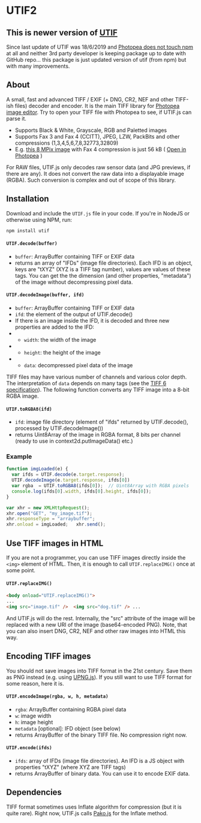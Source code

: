 
# UTIF2
## This is newer version of [UTIF](https://www.npmjs.com/package/utif)

Since last update of UTIF was 18/6/2019 and [Photopea does not touch npm](https://github.com/photopea/UTIF.js/issues/106) at all and neither 3rd party developer is keeping package up to date with GitHub repo... this package is just updated version of utif (from npm) but with many improvements.

## About

A small, fast and advanced TIFF / EXIF (+ DNG, CR2, NEF and other TIFF-ish files) decoder and encoder. It is the main TIFF library for [Photopea image editor](https://www.photopea.com). Try to open your TIFF file with Photopea to see, if UTIF.js can parse it.

* Supports Black & White, Grayscale, RGB and Paletted images
* Supports Fax 3 and Fax 4 (CCITT), JPEG, LZW, PackBits and other compressions (1,3,4,5,6,7,8,32773,32809)
* E.g. [this 8 MPix image](//www.photopea.com/api/img/G4.TIF) with Fax 4 compression is just 56 kB ( [Open in Photopea](https://www.photopea.com?p=%7B%22files%22:%5B%22//www.photopea.com/api/img/G4.TIF%22%5D%7D) )

For RAW files, UTIF.js only decodes raw sensor data (and JPG previews, if there are any). It does not convert the raw data into a displayable image (RGBA). Such conversion is complex and out of scope of this library.

## Installation

Download and include the `UTIF.js` file in your code. If you're in NodeJS or otherwise using NPM, run:

```sh
npm install utif
```

#### `UTIF.decode(buffer)`
* `buffer`: ArrayBuffer containing TIFF or EXIF data
* returns an array of "IFDs" (image file directories). Each IFD is an object, keys are "tXYZ" (XYZ is a TIFF tag number), values are values of these tags. You can get the the dimension (and other properties, "metadata") of the image without decompressing pixel data.

#### `UTIF.decodeImage(buffer, ifd)`
* `buffer`: ArrayBuffer containing TIFF or EXIF data
* `ifd`: the element of the output of UTIF.decode()
* If there is an image inside the IFD, it is decoded and three new properties are added to the IFD:
* * `width`: the width of the image
* * `height`: the height of the image
* * `data`: decompressed pixel data of the image

TIFF files may have various number of channels and various color depth. The interpretation of `data` depends on many tags (see the [TIFF 6 specification](http://www.npes.org/pdf/TIFF-v6.pdf)). The following function converts any TIFF image into a 8-bit RGBA image.

#### `UTIF.toRGBA8(ifd)`
* `ifd`: image file directory (element of "ifds" returned by UTIF.decode(), processed by UTIF.decodeImage())
* returns Uint8Array of the image in RGBA format, 8 bits per channel (ready to use in context2d.putImageData() etc.)

### Example

```javascript
function imgLoaded(e) {
  var ifds = UTIF.decode(e.target.response);
  UTIF.decodeImage(e.target.response, ifds[0])
  var rgba  = UTIF.toRGBA8(ifds[0]);  // Uint8Array with RGBA pixels
  console.log(ifds[0].width, ifds[0].height, ifds[0]);
}

var xhr = new XMLHttpRequest();
xhr.open("GET", "my_image.tif");
xhr.responseType = "arraybuffer";
xhr.onload = imgLoaded;   xhr.send();
```
## Use TIFF images in HTML

If you are not a programmer, you can use TIFF images directly inside the `<img>` element of HTML. Then, it is enough to call `UTIF.replaceIMG()` once at some point.

#### `UTIF.replaceIMG()`
```html
<body onload="UTIF.replaceIMG()">
...
<img src="image.tif" />  <img src="dog.tif" /> ...
```
And UTIF.js will do the rest. Internally, the "src" attribute of the image will be replaced with a new URI of the image (base64-encoded PNG). Note, that you can also insert DNG, CR2, NEF and other raw images into HTML this way.

## Encoding TIFF images

You should not save images into TIFF format in the 21st century. Save them as PNG instead (e.g. using [UPNG.js](https://github.com/photopea/UPNG.js)). If you still want to use TIFF format for some reason, here it is.

#### `UTIF.encodeImage(rgba, w, h, metadata)`
* `rgba`: ArrayBuffer containing RGBA pixel data
* `w`: image width
* `h`: image height
* `metadata` [optional]: IFD object (see below)
* returns ArrayBuffer of the binary TIFF file. No compression right now.

#### `UTIF.encode(ifds)`
* `ifds`: array of IFDs (image file directories). An IFD is a JS object with properties "tXYZ" (where XYZ are TIFF tags)
* returns ArrayBuffer of binary data. You can use it to encode EXIF data.

## Dependencies
TIFF format sometimes uses Inflate algorithm for compression (but it is quite rare). Right now, UTIF.js calls [Pako.js](https://github.com/nodeca/pako) for the Inflate method.
